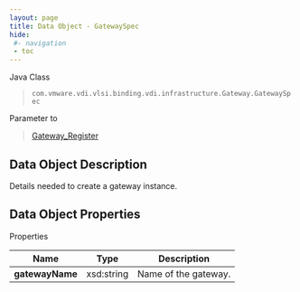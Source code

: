 ```yaml
---
layout: page
title: Data Object - GatewaySpec
hide:
 #- navigation
 - toc
---
```






Java Class  
> `com.vmware.vdi.vlsi.binding.vdi.infrastructure.Gateway.GatewaySpec`

Parameter to  
> [Gateway_Register](vdi.infrastructure.Gateway.md#register)


## Data Object Description 

Details needed to create a gateway instance. 

## Data Object Properties

Properties

Name |  Type |  Description   
---|---|---  
**gatewayName**|  xsd:string|  Name of the gateway.   
  
  
  
 
  
  

